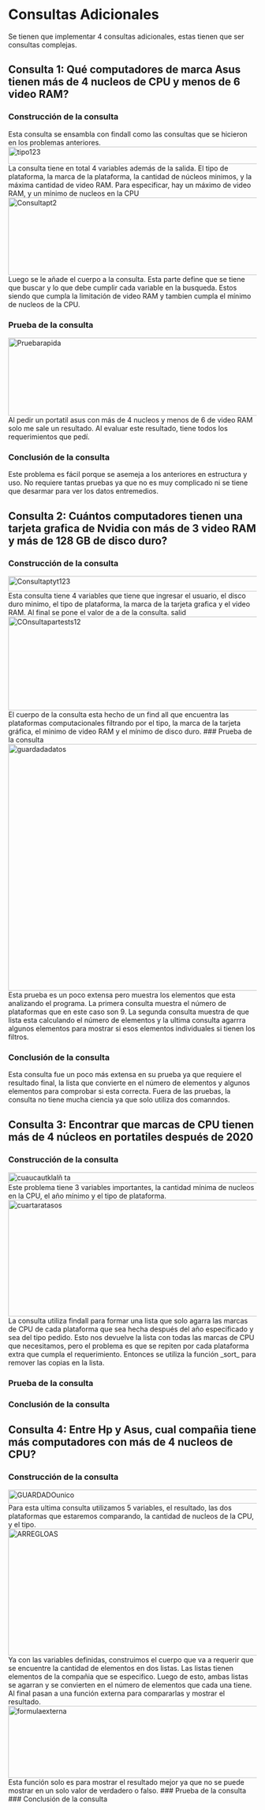 # **Consultas Adicionales**
Se tienen que implementar 4 consultas adicionales, estas tienen que ser consultas complejas. 
## Consulta 1: Qué computadores de marca Asus tienen más de 4 nucleos de CPU y menos de 6 video RAM?
### Construcción de la consulta
Esta consulta se ensambla con findall como las consultas que se hicieron en los problemas anteriores. 
<img width="928" height="35" alt="tipo123" src="https://github.com/user-attachments/assets/1e27b57a-eabe-4371-88a8-5f30515dff48" />  
La consulta tiene en total 4 variables además de la salida. El tipo de plataforma, la marca de la plataforma, la cantidad de núcleos minimos, y la máxima cantidad de video RAM. Para especificar, hay un máximo de video RAM, y un mínimo de nucleos en la CPU
<img width="962" height="157" alt="Consultapt2" src="https://github.com/user-attachments/assets/b01e183a-0042-44d4-9505-0ad148deb83e" />  
Luego se le añade el cuerpo a la consulta. Esta parte define que se tiene que buscar y lo que debe cumplir cada variable en la busqueda. Estos siendo que cumpla la limitación de video RAM y tambien cumpla el mínimo de nucleos de la CPU.  
### Prueba de la consulta
<img width="767" height="158" alt="Pruebarapida" src="https://github.com/user-attachments/assets/fdcf96eb-3178-47e2-ae7e-d18e924f66b3" />  
Al pedir un portatil asus con más de 4 nucleos y menos de 6 de video RAM solo me sale un resultado. Al evaluar este resultado, tiene todos los requerimientos que pedí.  

### Conclusión de la consulta
Este problema es fácil porque se asemeja a los anteriores en estructura y uso. No requiere tantas pruebas ya que no es muy complicado ni se tiene que desarmar para ver los datos entremedios.


## Consulta 2: Cuántos computadores tienen una tarjeta grafica de Nvidia con más de 3 video RAM y más de 128 GB de disco duro?
### Construcción de la consulta
<img width="1006" height="31" alt="Consultaptyt123" src="https://github.com/user-attachments/assets/4d01e56e-e3aa-4761-b93a-12b99aba184b" />  
Esta consulta tiene 4 variables que tiene que ingresar el usuario, el disco duro minimo, el tipo de plataforma, la marca de la tarjeta grafica y el video RAM. Al final se pone el valor de 
a de la consulta.  
salid<img width="1038" height="190" alt="COnsultapartests12" src="https://github.com/user-attachments/assets/e2f489b5-2a85-4c95-a9ba-c5ad98e0e155" />  
El cuerpo de la consulta esta hecho de un find all que encuentra las plataformas computacionales filtrando por el tipo, la marca de la tarjeta gráfica, el minimo de video RAM y el mínimo de disco duro. 
### Prueba de la consulta
<img width="807" height="500" alt="guardadadatos" src="https://github.com/user-attachments/assets/26ac6d17-829a-42de-aaef-b16d4c22b9df" />  
Esta prueba es un poco extensa pero muestra los elementos que esta analizando el programa. La primera consulta muestra el número de plataformas que en este caso son 9. La segunda consulta muestra de que lista esta calculando el número de elementos y la ultima consulta agarrra algunos elementos para mostrar si esos elementos individuales si tienen los filtros.  

### Conclusión de la consulta
Esta consulta fue un poco más extensa en su prueba ya que requiere el resultado final, la lista que convierte en el número de elementos y algunos elementos para comprobar si esta correcta. Fuera de las pruebas, la consulta no tiene mucha ciencia ya que solo utiliza dos comanndos.  

## Consulta 3: Encontrar que marcas de CPU tienen más de 4 núcleos en portatiles después de 2020
### Construcción de la consulta
<img width="840" height="22" alt="cuaucautklalñ ta" src="https://github.com/user-attachments/assets/6b516f57-271c-4b30-ac78-91c561dc430a" />
Este problema tiene 3 variables importantes, la cantidad mínima de nucleos en la CPU, el año mínimo y el tipo de plataforma.  
<img width="881" height="236" alt="cuartaratasos" src="https://github.com/user-attachments/assets/50425ed6-ced8-4b73-a068-db096e1b37d7" />  
La consulta utiliza findall para formar una lista que solo agarra las marcas de CPU de cada plataforma que sea hecha después del año especificado y sea del tipo pedido. Esto nos devuelve la lista con todas las marcas de CPU que necesitamos, pero el problema es que se repiten por cada plataforma extra que cumpla el requerimiento. Entonces se utiliza la función _sort_ para remover las copias en la lista.  

### Prueba de la consulta

### Conclusión de la consulta


## Consulta 4: Entre Hp y Asus, cual compañia tiene más computadores con más de 4 nucleos de CPU?
### Construcción de la consulta
<img width="820" height="28" alt="GUARDADOunico" src="https://github.com/user-attachments/assets/a332ecf0-4ccb-4b11-8d68-2803b17538a0" />
Para esta ultima consulta utilizamos 5 variables, el resultado, las dos plataformas que estaremos comparando, la cantidad de nucleos de la CPU, y el tipo. 
<img width="858" height="257" alt="ARREGLOAS" src="https://github.com/user-attachments/assets/a578a848-ed19-440f-853e-ed7a1f42c037" />
Ya con las variables definidas, construimos el cuerpo que va a requerir que se encuentre la cantidad de elementos en dos listas. Las listas tienen elementos de la compañia que se especifico. Luego de esto, ambas listas se agarran y se convierten en el número de elementos que cada una tiene. Al final pasan a una función externa para compararlas y mostrar el resultado. 
<img width="795" height="146" alt="formulaexterna" src="https://github.com/user-attachments/assets/9155c24d-06f1-4ab9-ac0d-ecf68ade4670" />  
Esta función solo es para mostrar el resultado mejor ya que no se puede mostrar en un solo valor de verdadero o falso.  
### Prueba de la consulta
### Conclusión de la consulta
